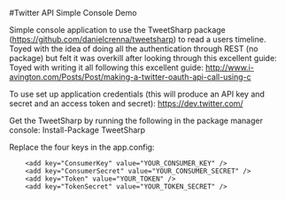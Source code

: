 #Twitter API Simple Console Demo

Simple console application to use the TweetSharp package (https://github.com/danielcrenna/tweetsharp) to read a users timeline.  Toyed with the idea of doing all the authentication through REST (no package) but felt it was overkill after looking through this excellent guide:  Toyed with writing it all following this excellent guide: http://www.i-avington.com/Posts/Post/making-a-twitter-oauth-api-call-using-c

To use set up application credentials (this will produce an API key and secret and an access token and secret): https://dev.twitter.com/

Get the TweetSharp by running the following in the package manager console: Install-Package TweetSharp

Replace the four keys in the app.config:
```
    <add key="ConsumerKey" value="YOUR_CONSUMER_KEY" />
    <add key="ConsumerSecret" value="YOUR_CONSUMER_SECRET" />
    <add key="Token" value="YOUR_TOKEN" />
    <add key="TokenSecret" value="YOUR_TOKEN_SECRET" />
```
